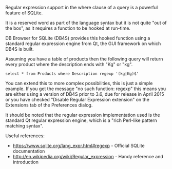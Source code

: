 Regular expression support in the where clause of a query is a powerful feature of SQLite.

It is a reserved word as part of the language syntax but it is not quite "out of the box", as it requires a function to be hooked at run-time.

DB Browser for SQLite (DB4S) provides this hooked function using a standard regular expression engine from Qt, the GUI framework on which DB4S is built.

Assuming you have a table of products then the following query will return every product where the description ends with "Kg" or "kg".

    select * from Products where Description regexp '(kg|Kg)$'

You can extend this to more complex possibilities, this is just a simple example. If you get the message "no such function: regexp" this means you are either using a version of DB4S prior to 3.6, due for release in April 2015 or you have checked "Disable Regular Expression extension" on the Extensions tab of the Preferences dialog.

It should be noted that the regular expression implementation used is the standard Qt regular expression engine, which is a "rich Perl-like pattern matching syntax".

Useful references:

* <https://www.sqlite.org/lang_expr.html#regexp> - Official SQLite documentation
* <http://en.wikipedia.org/wiki/Regular_expression> - Handy reference and introduction
